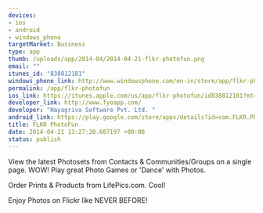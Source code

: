 ```yaml
--- 
devices: 
- ios
- android
- windows_phone
targetMarket: Business
type: app
thumb: /uploads/app/2014-04/2014-04-21-flkr-photofun.png
email: ""
itunes_id: "838812181"
windows_phone_link: http://www.windowsphone.com/en-in/store/app/flkr-photofun/62deac36-388a-48f7-998c-0238b9c66b4d
permalink: /app/flkr-photofun
ios_link: https://itunes.apple.com/us/app/flkr-photofun/id838812181?mt=8
developer_link: http://www.fyoapp.com/
developer: "Hayagriva Software Pvt. Ltd. "
android_link: https://play.google.com/store/apps/details?id=com.FLKR.PhotoFun
title: FLKR PhotoFun
date: 2014-04-21 13:27:28.607197 +00:00
status: publish
---
```


View the latest Photosets from Contacts & Communities/Groups on a single page. WOW! Play great Photo Games or 'Dance' with Photos.

Order Prints & Products from LifePics.com. Cool!

Enjoy Photos on Flickr like NEVER BEFORE!
